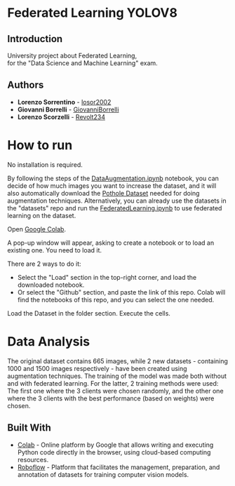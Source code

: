 # Federated Learning YOLOV8

## Introduction

University project about Federated Learning, <br>
for the "Data Science and Machine Learning" exam.


## Authors

* **Lorenzo Sorrentino**    - [losor2002](https://github.com/losor2002)
* **Giovanni Borrelli**    - [GiovanniBorrelli](https://github.com/GiovanniBorrelli)
* **Lorenzo Scorzelli**    - [Revolt234](https://github.com/Revolt234)

# How to run

No installation is required.

By following the steps of the [DataAugmentation.ipynb](https://github.com/losor2002/FederatedLearningYOLOv8/blob/master/src/data_augmentation_pothole_identification.ipynb) notebook, you can decide of how much images you want to increase the dataset, and it will also automatically download the [Pothole Dataset](https://universe.roboflow.com/santosh-ie6yy/yolov8-seg-4ezhu/dataset/2) needed for doing augmentation techniques. Alternatively, you can already use the datasets in the "datasets" repo and run the [FederatedLearning.ipynb](https://github.com/losor2002/FederatedLearningYOLOv8/blob/master/src/federated_learning_yolov8.ipynb) to use federated learning on the dataset.

Open [Google Colab](https://colab.research.google.com/).

A pop-up window will appear, asking to create a notebook or to load an existing one. You need to load it.

There are 2 ways to do it:
- Select the "Load" section in the top-right corner, and load the downloaded notebook.
- Or select the "Github" section, and paste the link of this repo. Colab will find the notebooks of this repo, and you can select the one needed.

Load the Dataset in the folder section. Execute the cells.

# Data Analysis

The original dataset contains 665 images, while 2 new datasets - containing 1000 and 1500 images respectively - have been created using augmentation techniques.
The training of the model was made both without and with federated learning. For the latter, 2 training methods were used: The first one where the 3 clients were chosen randomly, and the other one where the 3 clients with the best performance (based on weights) were chosen.

## Built With

* [Colab](https://colab.research.google.com/) - Online platform by Google that allows writing and executing Python code directly in the browser, using cloud-based computing resources.
* [Roboflow](https://roboflow.com/) - Platform that facilitates the management, preparation, and annotation of datasets for training computer vision models.
